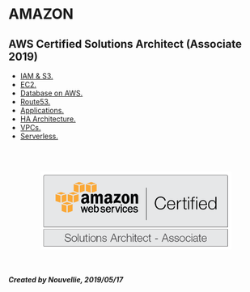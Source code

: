 # AMAZON
## AWS Certified Solutions Architect (Associate 2019)

- [IAM & S3.](https://github.com/Nouvellie/amazon-1st/tree/amazon/course/01.iam-and-s3)
- [EC2.](https://github.com/Nouvellie/amazon-1st/tree/amazon/course/02.ec2)
- [Database on AWS.](https://github.com/Nouvellie/amazon-1st/tree/amazon/course/03.databases-on-aws)
- [Route53.](https://github.com/Nouvellie/amazon-1st/tree/amazon/course/04.route53)
- [Applications.](https://github.com/Nouvellie/amazon-1st/tree/amazon/course/05.applications)
- [HA Architecture.](https://github.com/Nouvellie/amazon-1st/tree/amazon/course/06.ha-architecture)
- [VPCs.](https://github.com/Nouvellie/amazon-1st/tree/amazon/course/07.vpcs)
- [Serverless.](https://github.com/Nouvellie/amazon-1st/tree/amazon/course/08.serverless)


<br><br><p align="center">
  <img width="75%" height="75%" src="https://github.com/Nouvellie/amazon-1st/blob/amazon/course/img/amazon-1st-logo.png" alt="Amazon AWS certified solutions architect (associate 2019)">
</p>

<br><br>
***Created by Nouvellie, 2019/05/17***